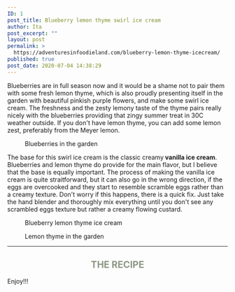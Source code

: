 ```yaml
---
ID: 1
post_title: Blueberry lemon thyme swirl ice cream
author: Ita
post_excerpt: ""
layout: post
permalink: >
  https://adventuresinfoodieland.com/blueberry-lemon-thyme-icecream/
published: true
post_date: 2020-07-04 14:38:29
---
```

<!-- wp:paragraph {"dropCap":true} -->
<p class="has-drop-cap">Blueberries are in full season now and it would be a shame not to pair them with some fresh lemon thyme, which is also proudly presenting itself in the garden with beautiful pinkish purple flowers, and make some swirl ice cream. The freshness and the zesty lemony taste of the thyme pairs really nicely with the blueberries providing that zingy summer treat in 30C weather outside. If you don't have lemon thyme, you can add some lemon zest, preferably from the Meyer lemon.</p>
<!-- /wp:paragraph -->

<!-- wp:image {"id":1615,"sizeSlug":"large"} -->
<figure class="wp-block-image size-large"><img src="https://adventuresinfoodieland.com/wp-content/uploads/2020/07/bluberries_garden-683x1024.jpg" alt="" class="wp-image-1615"/><figcaption>Blueberries in the garden</figcaption></figure>
<!-- /wp:image -->

<p style="text-align: left;">The base for this swirl ice cream is the classic creamy<b> vanilla ice cream</b>. Blueberries and lemon thyme do provide for the main flavor, but I believe that the base is equally important. The process of making the vanilla ice cream is quite straitforward, but it can also go in the wrong direction, if the eggs are overcooked and they start to resemble scramble eggs rather than a creamy texture. Don't worry if this happens, there is a quick fix. Just take the hand blender and thoroughly mix everything until you don't see any scrambled eggs texture but rather a creamy flowing custard.</p>

<!-- wp:image {"id":1602,"sizeSlug":"large"} -->
<figure class="wp-block-image size-large"><img src="https://adventuresinfoodieland.com/wp-content/uploads/2020/07/blueberry_lemon_thyme_icecream2-683x1024.jpg" alt="" class="wp-image-1602"/><figcaption>Blueberry lemon thyme ice cream</figcaption></figure>
<!-- /wp:image -->

<!-- wp:image {"id":1599,"sizeSlug":"large"} -->
<figure class="wp-block-image size-large"><img src="https://adventuresinfoodieland.com/wp-content/uploads/2020/07/lemon_thyme-1-1024x683.jpg" alt="" class="wp-image-1599"/><figcaption>Lemon thyme in the garden</figcaption></figure>
<!-- /wp:image -->

<hr>
<h2 style="text-align: center;"><span style="color: #8c9784;">THE RECIPE</span></h2>

<!-- wp:wpzoom-recipe-card/block-recipe-card {"image":{"id":1598,"url":"https://adventuresinfoodieland.com/wp-content/uploads/2020/07/blueberry_lemon_thyme_icecream-683x1024.jpg","sizes":{"medium":{"file":"blueberry_lemon_thyme_icecream-200x300.jpg","width":200,"height":300,"mime_type":"image/jpeg","source_url":"https://adventuresinfoodieland.com/wp-content/uploads/2020/07/blueberry_lemon_thyme_icecream-200x300.jpg"},"large":{"file":"blueberry_lemon_thyme_icecream-683x1024.jpg","width":683,"height":1024,"mime_type":"image/jpeg","source_url":"https://adventuresinfoodieland.com/wp-content/uploads/2020/07/blueberry_lemon_thyme_icecream-683x1024.jpg"},"thumbnail":{"file":"blueberry_lemon_thyme_icecream-150x150.jpg","width":150,"height":150,"mime_type":"image/jpeg","source_url":"https://adventuresinfoodieland.com/wp-content/uploads/2020/07/blueberry_lemon_thyme_icecream-150x150.jpg"},"medium_large":{"file":"blueberry_lemon_thyme_icecream-768x1152.jpg","width":768,"height":1152,"mime_type":"image/jpeg","source_url":"https://adventuresinfoodieland.com/wp-content/uploads/2020/07/blueberry_lemon_thyme_icecream-768x1152.jpg"},"square-portfolio-size":{"file":"blueberry_lemon_thyme_icecream-500x500.jpg","width":500,"height":500,"mime_type":"image/jpeg","source_url":"https://adventuresinfoodieland.com/wp-content/uploads/2020/07/blueberry_lemon_thyme_icecream-500x500.jpg"},"testimonial-size":{"file":"blueberry_lemon_thyme_icecream-200x200.jpg","width":200,"height":200,"mime_type":"image/jpeg","source_url":"https://adventuresinfoodieland.com/wp-content/uploads/2020/07/blueberry_lemon_thyme_icecream-200x200.jpg"},"sparrow-image-1600x530":{"file":"blueberry_lemon_thyme_icecream-800x1060.jpg","width":800,"height":1060,"mime_type":"image/jpeg","source_url":"https://adventuresinfoodieland.com/wp-content/uploads/2020/07/blueberry_lemon_thyme_icecream-800x1060.jpg"},"sparrow-image-1400x480":{"file":"blueberry_lemon_thyme_icecream-800x960.jpg","width":800,"height":960,"mime_type":"image/jpeg","source_url":"https://adventuresinfoodieland.com/wp-content/uploads/2020/07/blueberry_lemon_thyme_icecream-800x960.jpg"},"sparrow-image-700x9999":{"file":"blueberry_lemon_thyme_icecream-700x1050.jpg","width":700,"height":1050,"mime_type":"image/jpeg","source_url":"https://adventuresinfoodieland.com/wp-content/uploads/2020/07/blueberry_lemon_thyme_icecream-700x1050.jpg"},"sparrow-image-680x700":{"file":"blueberry_lemon_thyme_icecream-680x700.jpg","width":680,"height":700,"mime_type":"image/jpeg","source_url":"https://adventuresinfoodieland.com/wp-content/uploads/2020/07/blueberry_lemon_thyme_icecream-680x700.jpg"},"sparrow-image-160x9999":{"file":"blueberry_lemon_thyme_icecream-160x240.jpg","width":160,"height":240,"mime_type":"image/jpeg","source_url":"https://adventuresinfoodieland.com/wp-content/uploads/2020/07/blueberry_lemon_thyme_icecream-160x240.jpg"},"sparrow-image-470x320":{"file":"blueberry_lemon_thyme_icecream-470x320.jpg","width":470,"height":320,"mime_type":"image/jpeg","source_url":"https://adventuresinfoodieland.com/wp-content/uploads/2020/07/blueberry_lemon_thyme_icecream-470x320.jpg"},"sparrow-image-280x280":{"file":"blueberry_lemon_thyme_icecream-280x280.jpg","width":280,"height":280,"mime_type":"image/jpeg","source_url":"https://adventuresinfoodieland.com/wp-content/uploads/2020/07/blueberry_lemon_thyme_icecream-280x280.jpg"},"sparrow-c1-1900x600":{"file":"blueberry_lemon_thyme_icecream-800x600.jpg","width":800,"height":600,"mime_type":"image/jpeg","source_url":"https://adventuresinfoodieland.com/wp-content/uploads/2020/07/blueberry_lemon_thyme_icecream-800x600.jpg"},"sparrow-c2-750x600":{"file":"blueberry_lemon_thyme_icecream-750x600.jpg","width":750,"height":600,"mime_type":"image/jpeg","source_url":"https://adventuresinfoodieland.com/wp-content/uploads/2020/07/blueberry_lemon_thyme_icecream-750x600.jpg"},"sparrow-c3-center-900x530":{"file":"blueberry_lemon_thyme_icecream-800x530.jpg","width":800,"height":530,"mime_type":"image/jpeg","source_url":"https://adventuresinfoodieland.com/wp-content/uploads/2020/07/blueberry_lemon_thyme_icecream-800x530.jpg"},"sparrow-c3-970x1060":{"file":"blueberry_lemon_thyme_icecream-800x1060.jpg","width":800,"height":1060,"mime_type":"image/jpeg","source_url":"https://adventuresinfoodieland.com/wp-content/uploads/2020/07/blueberry_lemon_thyme_icecream-800x1060.jpg"},"sparrow-c4-720x1000":{"file":"blueberry_lemon_thyme_icecream-720x1000.jpg","width":720,"height":1000,"mime_type":"image/jpeg","source_url":"https://adventuresinfoodieland.com/wp-content/uploads/2020/07/blueberry_lemon_thyme_icecream-720x1000.jpg"},"woocommerce_thumbnail":{"file":"blueberry_lemon_thyme_icecream-300x300.jpg","width":300,"height":300,"uncropped":false,"mime_type":"image/jpeg","source_url":"https://adventuresinfoodieland.com/wp-content/uploads/2020/07/blueberry_lemon_thyme_icecream-300x300.jpg"},"woocommerce_single":{"file":"blueberry_lemon_thyme_icecream-600x900.jpg","width":600,"height":900,"mime_type":"image/jpeg","source_url":"https://adventuresinfoodieland.com/wp-content/uploads/2020/07/blueberry_lemon_thyme_icecream-600x900.jpg"},"woocommerce_gallery_thumbnail":{"file":"blueberry_lemon_thyme_icecream-100x100.jpg","width":100,"height":100,"mime_type":"image/jpeg","source_url":"https://adventuresinfoodieland.com/wp-content/uploads/2020/07/blueberry_lemon_thyme_icecream-100x100.jpg"},"shop_catalog":{"file":"blueberry_lemon_thyme_icecream-300x300.jpg","width":300,"height":300,"mime_type":"image/jpeg","source_url":"https://adventuresinfoodieland.com/wp-content/uploads/2020/07/blueberry_lemon_thyme_icecream-300x300.jpg"},"shop_single":{"file":"blueberry_lemon_thyme_icecream-600x900.jpg","width":600,"height":900,"mime_type":"image/jpeg","source_url":"https://adventuresinfoodieland.com/wp-content/uploads/2020/07/blueberry_lemon_thyme_icecream-600x900.jpg"},"shop_thumbnail":{"file":"blueberry_lemon_thyme_icecream-100x100.jpg","width":100,"height":100,"mime_type":"image/jpeg","source_url":"https://adventuresinfoodieland.com/wp-content/uploads/2020/07/blueberry_lemon_thyme_icecream-100x100.jpg"},"full":{"file":"blueberry_lemon_thyme_icecream.jpg","width":800,"height":1200,"mime_type":"image/jpeg","source_url":"https://adventuresinfoodieland.com/wp-content/uploads/2020/07/blueberry_lemon_thyme_icecream.jpg"}}},"hasImage":true,"hasInstance":true,"recipeTitle":"Blueberry lemon thyme swirl ice cream","course":["Dessert"],"difficulty":["Easy"],"keywords":["blueberry","ice-cream","thyme","vanilla"],"settings":[{"primary_color":"#FFA921","icon_details_color":"#6d767f","hide_header_image":false,"print_btn":true,"pin_btn":false,"custom_author_name":"","displayCourse":true,"displayCuisine":false,"displayDifficulty":true,"displayAuthor":true,"displayServings":false,"displayPrepTime":true,"displayCookingTime":true,"displayTotalTime":true,"displayCalories":false,"headerAlign":"center","ingredientsLayout":"1-column"}],"details":[{"id":"detail-item-5f02cdd097d7b","iconSet":"oldicon","icon":"food","label":"Servings","unit":"servings","value":"4"},{"id":"detail-item-5f02cdd097d7f","iconSet":"oldicon","icon":"clock","label":"Prep time","unit":"minutes","value":"15","jsonValue":"15"},{"id":"detail-item-5f02cdd097d82","iconSet":"foodicons","icon":"cooking-food-in-a-hot-casserole","label":"Cooking time","unit":"minutes","value":"15","jsonValue":"15","jsonLabel":"Cooking time","jsonUnit":"minutes"},{"id":"detail-item-5f02cdd097d83","iconSet":"foodicons","icon":"fire-flames","label":"Calories","unit":"kcal","value":"300"},{"id":"detail-item-5f02cdd097d85","iconSet":"fa","_prefix":"far","icon":"clock","label":"Churn time","jsonLabel":"Churn time","value":"15","jsonValue":"15","isRestingTimeField":true},{"id":"detail-item-5f02cdd097d86","iconSet":"oldicon","icon":"chef-cooking"},{"id":"detail-item-5f02cdd097d87","iconSet":"oldicon","icon":"food-1"},{"id":"detail-item-5f02cdd097d88","iconSet":"fa","_prefix":"fas","icon":"sort-amount-down"},{"id":"detail-item-5f02cdd097d89","iconSet":"fa","_prefix":"far","icon":"clock","label":"Total time","unit":"minutes","value":"45","jsonValue":"45"}],"ingredientsTitle":"\u003cspan class=\u0022has-inline-color has-very-dark-gray-color\u0022\u003eIngredients\u003c/span\u003e","jsonIngredientsTitle":"\u003cspan class=\u0022has-inline-color has-very-dark-gray-color\u0022\u003eIngredients\u003c/span\u003e","ingredients":[{"id":"ingredient-item-15940198633381894","name":["Vanilla ice cream"],"jsonName":"Vanilla ice cream","isGroup":true},{"id":"ingredient-item-5f02cdd097d8c","name":["150g heavy cream"],"jsonName":"150g heavy cream","isGroup":false},{"id":"ingredient-item-5f02cdd097d8d","name":["250g whole milk"],"jsonName":"250g whole milk","isGroup":false},{"id":"ingredient-item-5f02cdd097d8e","name":["135g sugar"],"jsonName":"135g sugar","isGroup":false},{"id":"ingredient-item-5f02cdd097d8f","name":["1 vanilla bean (Madagascar)"],"jsonName":"1 vanilla bean (Madagascar)","isGroup":false},{"id":"ingredient-item-15940198887633295","name":["1/4 tsp salt (Himalayan)"],"jsonName":"1/4 tsp salt (Himalayan)","isGroup":false},{"id":"ingredient-item-15940198992603996","name":["6 free range egg yolks"],"jsonName":"6 free range egg yolks","isGroup":false},{"id":"ingredient-item-15940199087774641","name":["1 tsp cornstarch"],"jsonName":"1 tsp cornstarch","isGroup":false},{"id":"ingredient-item-15940199168105118","name":["Blueberry swirl"],"jsonName":"Blueberry swirl","isGroup":true},{"id":"ingredient-item-15940199249665567","name":["150g blueberries, fresh or frozen"],"jsonName":"150g blueberries, fresh or frozen","isGroup":false},{"id":"ingredient-item-15940199371956520","name":["50g organic acacia honey"],"jsonName":"50g organic acacia honey","isGroup":false},{"id":"ingredient-item-15940199472646689","name":["juice of 1/2 organic lemon"],"jsonName":"juice of 1/2 organic lemon","isGroup":false},{"id":"ingredient-item-15940199542396746","name":["lemon thyme (leaves only), chopped"],"jsonName":"lemon thyme (leaves only), chopped","isGroup":false}],"directionsTitle":"\u003cspan class=\u0022has-inline-color has-very-dark-gray-color\u0022\u003eDirections\u003c/span\u003e","steps":[{"id":"direction-step-15940200096676899","text":[{"type":"span","props":{"class":"has-inline-color has-very-dark-gray-color","children":["VANILLA ICE CREAM"]}}],"jsonText":"VANILLA ICE CREAM","isGroup":true},{"id":"direction-step-5f02cdd097d90","text":["Measure out heavy cream, milk and sugar in a cooking pot."],"jsonText":"Measure out heavy cream, milk and sugar in a cooking pot.","isGroup":false},{"id":"direction-step-5f02cdd097d91","text":["Cut the vanilla bean in half and with a dull part of the knife scrape all the seeds out and add to the above mixture."],"jsonText":"Cut the vanilla bean in half and with a dull part of the knife scrape all the seeds out and add to the above mixture.","isGroup":false},{"id":"direction-step-5f02cdd097d92","text":["In a separate bowl add egg yolks and cornstarch and whisk the mixture until nice smooth and no clumps are visible."],"jsonText":"In a separate bowl add egg yolks and cornstarch and whisk the mixture until nice smooth and no clumps are visible.","isGroup":false},{"id":"direction-step-5f02cdd097d93","text":["Heat up the milk and cream mixture on medium heat with constant whisking until it starts to boil. Don’t let it boil vigorously. Take it off the heat."],"jsonText":"Heat up the milk and cream mixture on medium heat with constant whisking until it starts to boil. Don’t let it boil vigorously. Take it off the heat.","isGroup":false},{"id":"direction-step-15940200440827052","text":["With continuous mixing add a ladle or two of hot milk/cream mixture to the egg yolk mixture and whisk to slowly heat up the eggs so that they do not overcook immediately."],"jsonText":"With continuous mixing add a ladle or two of hot milk/cream mixture to the egg yolk mixture and whisk to slowly heat up the eggs so that they do not overcook immediately.","isGroup":false},{"id":"direction-step-15940200531947061","text":["Slowly and with continuous whisking add the egg mixture to the milk/cream mixture. Put back on the stone on low heat and stir for a minute until the mixture and creamy and sticks to the spatula. If you run the finger over the spatula the custard shouldn’t drip over the scraped line. You don’t want the mixture to boil, but just to have enough heat to cook the eggs."],"jsonText":"Slowly and with continuous whisking add the egg mixture to the milk/cream mixture. Put back on the stone on low heat and stir for a minute until the mixture and creamy and sticks to the spatula. If you run the finger over the spatula the custard shouldn’t drip over the scraped line. You don’t want the mixture to boil, but just to have enough heat to cook the eggs.","isGroup":false},{"id":"direction-step-15940200598327070","text":["Transfer the custard to the clean bowl, cover with plastic wrap and put the mixture on the ice bath."],"jsonText":"Transfer the custard to the clean bowl, cover with plastic wrap and put the mixture on the ice bath.","isGroup":false},{"id":"direction-step-15940200651877079","text":["Once it is cooled enough not to burn the finger, place the bowl in the fridge, preferably overnight to cool completely."],"jsonText":"Once it is cooled enough not to burn the finger, place the bowl in the fridge, preferably overnight to cool completely.","isGroup":false},{"id":"direction-step-15940200709247088","text":["Once the custard is completely cooled, take the plastic wrap off and churn it according to appliance instructions."],"jsonText":"Once the custard is completely cooled, take the plastic wrap off and churn it according to appliance instructions.","isGroup":false},{"id":"direction-step-15940200772137097","text":["If you don’t have an ice cream maker, you can still make the ice cream (although it will probably have some ice crystals). Put the custard in an ice cream container (a classic plastic Tupperware is ok), place in the freezer and stir it every 15 minutes until it is set. Stirring more often will reduce the number of potential ice crystals."],"jsonText":"If you don’t have an ice cream maker, you can still make the ice cream (although it will probably have some ice crystals). Put the custard in an ice cream container (a classic plastic Tupperware is ok), place in the freezer and stir it every 15 minutes until it is set. Stirring more often will reduce the number of potential ice crystals.","isGroup":false},{"id":"direction-step-15940200808247106","text":["BLUEBERRY SWIRL:"],"jsonText":"BLUEBERRY SWIRL:","isGroup":true},{"id":"direction-step-15940200978237207","text":["Measure and add all the ingredients in the food processor and mix until it is 90% mixed. It is better to pulse not to over mix everything as very vigorous processing dilutes the color a bit."],"jsonText":"Measure and add all the ingredients in the food processor and mix until it is 90% mixed. It is better to pulse not to over mix everything as very vigorous processing dilutes the color a bit.","isGroup":false},{"id":"direction-step-15940201065877216","text":["If you want a stronger blueberry color add some wild blueberries."],"jsonText":"If you want a stronger blueberry color add some wild blueberries.","isGroup":false},{"id":"direction-step-15940201241047229","text":["Transfer the mixture to a container/bowl, cover with plastic wrap and place in the fridge."],"jsonText":"Transfer the mixture to a container/bowl, cover with plastic wrap and place in the fridge.","isGroup":false},{"id":"direction-step-15940201395847246","text":["THE FINAL STEP"],"jsonText":"THE FINAL STEP","isGroup":true},{"id":"direction-step-15940201442757307","text":["Add a dollop of vanilla ice cream along with the tablespoon of the blueberry mixture."],"jsonText":"Add a dollop of vanilla ice cream along with the tablespoon of the blueberry mixture.","isGroup":false},{"id":"direction-step-15940201540967316","text":["Once you used up all the vanilla ice cream and the blueberry mixture take a dull knife or a chopstick, stick it in one corner of the container and start zig-zagging to make a swirl effect all throughout your ice cream."],"jsonText":"Once you used up all the vanilla ice cream and the blueberry mixture take a dull knife or a chopstick, stick it in one corner of the container and start zig-zagging to make a swirl effect all throughout your ice cream.","isGroup":false},{"id":"direction-step-15940201592047325","text":["Place the ice cream back in the freezer to set."],"jsonText":"Place the ice cream back in the freezer to set.","isGroup":false}],"notes":"\u003cli\u003eIf you are using frozen blueberries, let them thaw on the counter because the honey will stick to them and solidify which will make it much harder to process all the ingredients uniformly.\u003c/li\u003e\u003cli\u003eThere is no need to churn the blueberry mixture.\u003c/li\u003e\u003cli\u003e\u003c/li\u003e"} /-->

<p>Enjoy!!!</p>

<!-- wp:paragraph -->
<p></p>
<!-- /wp:paragraph -->
